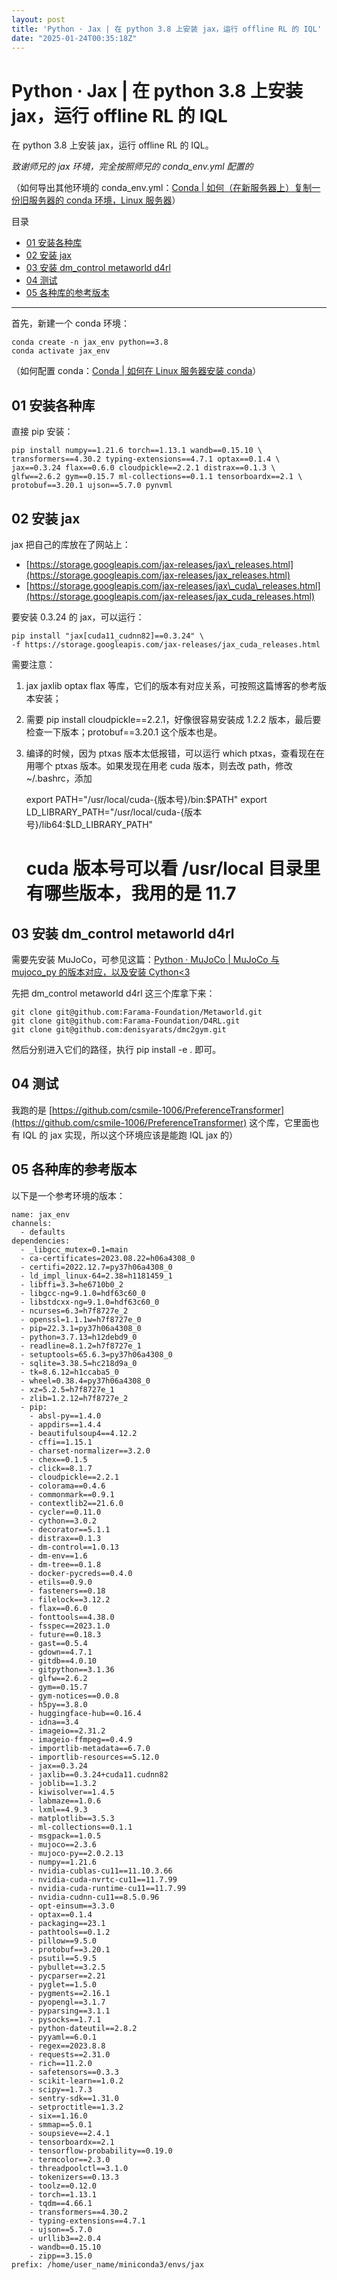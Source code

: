 ```yaml
---
layout: post
title: 'Python · Jax | 在 python 3.8 上安装 jax，运行 offline RL 的 IQL'
date: "2025-01-24T00:35:18Z"
---
```

Python · Jax | 在 python 3.8 上安装 jax，运行 offline RL 的 IQL
=======================================================

在 python 3.8 上安装 jax，运行 offline RL 的 IQL。

  

_致谢师兄的 jax 环境，完全按照师兄的 conda\_env.yml 配置的_

（如何导出其他环境的 conda\_env.yml：[Conda | 如何（在新服务器上）复制一份旧服务器的 conda 环境，Linux 服务器](https://www.cnblogs.com/moonout/p/18334300)）

目录

*   [01 安装各种库](#01-安装各种库)
*   [02 安装 jax](#02-安装-jax)
*   [03 安装 dm\_control metaworld d4rl](#03-安装-dm_control-metaworld-d4rl)
*   [04 测试](#04-测试)
*   [05 各种库的参考版本](#05-各种库的参考版本)

* * *

首先，新建一个 conda 环境：

    conda create -n jax_env python==3.8
    conda activate jax_env
    

（如何配置 conda：[Conda | 如何在 Linux 服务器安装 conda](https://www.cnblogs.com/moonout/p/18334292)）

01 安装各种库
--------

直接 pip 安装：

    pip install numpy==1.21.6 torch==1.13.1 wandb==0.15.10 \
    transformers==4.30.2 typing-extensions==4.7.1 optax==0.1.4 \
    jax==0.3.24 flax==0.6.0 cloudpickle==2.2.1 distrax==0.1.3 \
    glfw==2.6.2 gym==0.15.7 ml-collections==0.1.1 tensorboardx==2.1 \
    protobuf==3.20.1 ujson==5.7.0 pynvml
    

02 安装 jax
---------

jax 把自己的库放在了网站上：

*   [https://storage.googleapis.com/jax-releases/jax\_releases.html](https://storage.googleapis.com/jax-releases/jax_releases.html)
*   [https://storage.googleapis.com/jax-releases/jax\_cuda\_releases.html](https://storage.googleapis.com/jax-releases/jax_cuda_releases.html)

要安装 0.3.24 的 jax，可以运行：

    pip install "jax[cuda11_cudnn82]==0.3.24" \
    -f https://storage.googleapis.com/jax-releases/jax_cuda_releases.html
    

需要注意：

1.  jax jaxlib optax flax 等库，它们的版本有对应关系，可按照这篇博客的参考版本安装；
2.  需要 pip install cloudpickle==2.2.1，好像很容易安装成 1.2.2 版本，最后要检查一下版本；protobuf==3.20.1 这个版本也是。
3.  编译的时候，因为 ptxas 版本太低报错，可以运行 which ptxas，查看现在在用哪个 ptxas 版本。如果发现在用老 cuda 版本，则去改 path，修改 ~/.bashrc，添加

    export PATH="/usr/local/cuda-{版本号}/bin:$PATH"
    export LD_LIBRARY_PATH="/usr/local/cuda-{版本号}/lib64:$LD_LIBRARY_PATH"
    # cuda 版本号可以看 /usr/local 目录里有哪些版本，我用的是 11.7
    

03 安装 dm\_control metaworld d4rl
--------------------------------

需要先安装 MuJoCo，可参见这篇：[Python · MuJoCo | MuJoCo 与 mujoco\_py 的版本对应，以及安装 Cython<3](https://www.cnblogs.com/moonout/p/18666968)

先把 dm\_control metaworld d4rl 这三个库拿下来：

    git clone git@github.com:Farama-Foundation/Metaworld.git
    git clone git@github.com:Farama-Foundation/D4RL.git
    git clone git@github.com:denisyarats/dmc2gym.git
    

然后分别进入它们的路径，执行 pip install -e . 即可。

04 测试
-----

我跑的是 [https://github.com/csmile-1006/PreferenceTransformer](https://github.com/csmile-1006/PreferenceTransformer) 这个库，它里面也有 IQL 的 jax 实现，所以这个环境应该是能跑 IQL jax 的）

05 各种库的参考版本
-----------

以下是一个参考环境的版本：

    name: jax_env
    channels:
      - defaults
    dependencies:
      - _libgcc_mutex=0.1=main
      - ca-certificates=2023.08.22=h06a4308_0
      - certifi=2022.12.7=py37h06a4308_0
      - ld_impl_linux-64=2.38=h1181459_1
      - libffi=3.3=he6710b0_2
      - libgcc-ng=9.1.0=hdf63c60_0
      - libstdcxx-ng=9.1.0=hdf63c60_0
      - ncurses=6.3=h7f8727e_2
      - openssl=1.1.1w=h7f8727e_0
      - pip=22.3.1=py37h06a4308_0
      - python=3.7.13=h12debd9_0
      - readline=8.1.2=h7f8727e_1
      - setuptools=65.6.3=py37h06a4308_0
      - sqlite=3.38.5=hc218d9a_0
      - tk=8.6.12=h1ccaba5_0
      - wheel=0.38.4=py37h06a4308_0
      - xz=5.2.5=h7f8727e_1
      - zlib=1.2.12=h7f8727e_2
      - pip:
        - absl-py==1.4.0
        - appdirs==1.4.4
        - beautifulsoup4==4.12.2
        - cffi==1.15.1
        - charset-normalizer==3.2.0
        - chex==0.1.5
        - click==8.1.7
        - cloudpickle==2.2.1
        - colorama==0.4.6
        - commonmark==0.9.1
        - contextlib2==21.6.0
        - cycler==0.11.0
        - cython==3.0.2
        - decorator==5.1.1
        - distrax==0.1.3
        - dm-control==1.0.13
        - dm-env==1.6
        - dm-tree==0.1.8
        - docker-pycreds==0.4.0
        - etils==0.9.0
        - fasteners==0.18
        - filelock==3.12.2
        - flax==0.6.0
        - fonttools==4.38.0
        - fsspec==2023.1.0
        - future==0.18.3
        - gast==0.5.4
        - gdown==4.7.1
        - gitdb==4.0.10
        - gitpython==3.1.36
        - glfw==2.6.2
        - gym==0.15.7
        - gym-notices==0.0.8
        - h5py==3.8.0
        - huggingface-hub==0.16.4
        - idna==3.4
        - imageio==2.31.2
        - imageio-ffmpeg==0.4.9
        - importlib-metadata==6.7.0
        - importlib-resources==5.12.0
        - jax==0.3.24
        - jaxlib==0.3.24+cuda11.cudnn82
        - joblib==1.3.2
        - kiwisolver==1.4.5
        - labmaze==1.0.6
        - lxml==4.9.3
        - matplotlib==3.5.3
        - ml-collections==0.1.1
        - msgpack==1.0.5
        - mujoco==2.3.6
        - mujoco-py==2.0.2.13
        - numpy==1.21.6
        - nvidia-cublas-cu11==11.10.3.66
        - nvidia-cuda-nvrtc-cu11==11.7.99
        - nvidia-cuda-runtime-cu11==11.7.99
        - nvidia-cudnn-cu11==8.5.0.96
        - opt-einsum==3.3.0
        - optax==0.1.4
        - packaging==23.1
        - pathtools==0.1.2
        - pillow==9.5.0
        - protobuf==3.20.1
        - psutil==5.9.5
        - pybullet==3.2.5
        - pycparser==2.21
        - pyglet==1.5.0
        - pygments==2.16.1
        - pyopengl==3.1.7
        - pyparsing==3.1.1
        - pysocks==1.7.1
        - python-dateutil==2.8.2
        - pyyaml==6.0.1
        - regex==2023.8.8
        - requests==2.31.0
        - rich==11.2.0
        - safetensors==0.3.3
        - scikit-learn==1.0.2
        - scipy==1.7.3
        - sentry-sdk==1.31.0
        - setproctitle==1.3.2
        - six==1.16.0
        - smmap==5.0.1
        - soupsieve==2.4.1
        - tensorboardx==2.1
        - tensorflow-probability==0.19.0
        - termcolor==2.3.0
        - threadpoolctl==3.1.0
        - tokenizers==0.13.3
        - toolz==0.12.0
        - torch==1.13.1
        - tqdm==4.66.1
        - transformers==4.30.2
        - typing-extensions==4.7.1
        - ujson==5.7.0
        - urllib3==2.0.4
        - wandb==0.15.10
        - zipp==3.15.0
    prefix: /home/user_name/miniconda3/envs/jax